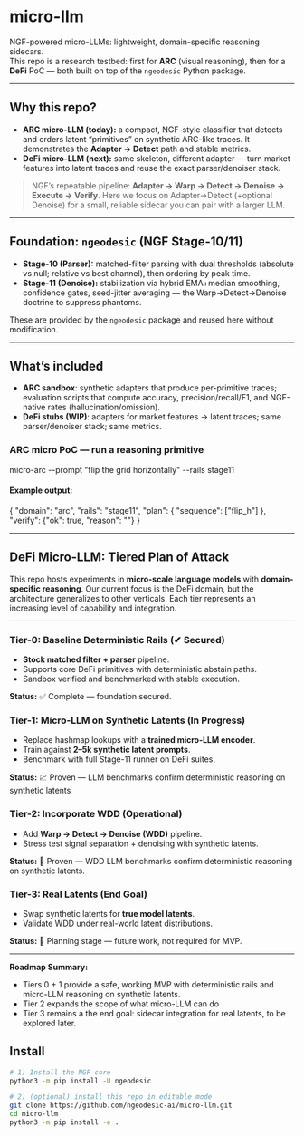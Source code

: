 # micro-llm

NGF-powered micro-LLMs: lightweight, domain-specific reasoning sidecars.  
This repo is a research testbed: first for **ARC** (visual reasoning), then for a **DeFi** PoC — both built on top of the `ngeodesic` Python package.

---

## Why this repo?

- **ARC micro-LLM (today):** a compact, NGF-style classifier that detects and orders latent “primitives” on synthetic ARC-like traces. It demonstrates the **Adapter → Detect** path and stable metrics.
- **DeFi micro-LLM (next):** same skeleton, different adapter — turn market features into latent traces and reuse the exact parser/denoiser stack.

> NGF’s repeatable pipeline: **Adapter → Warp → Detect → Denoise → Execute → Verify**. Here we focus on Adapter→Detect (+optional Denoise) for a small, reliable sidecar you can pair with a larger LLM.

---

## Foundation: `ngeodesic` (NGF Stage-10/11)

- **Stage-10 (Parser):** matched-filter parsing with dual thresholds (absolute vs null; relative vs best channel), then ordering by peak time.
- **Stage-11 (Denoise):** stabilization via hybrid EMA+median smoothing, confidence gates, seed-jitter averaging — the Warp→Detect→Denoise doctrine to suppress phantoms.

These are provided by the `ngeodesic` package and reused here without modification.

---

## What’s included

- **ARC sandbox**: synthetic adapters that produce per-primitive traces; evaluation scripts that compute accuracy, precision/recall/F1, and NGF-native rates (hallucination/omission).
- **DeFi stubs (WIP)**: adapters for market features → latent traces; same parser/denoiser stack; same metrics.

### ARC micro PoC — run a reasoning primitive
micro-arc --prompt "flip the grid horizontally" --rails stage11

#### Example output:
{
  "domain": "arc",
  "rails": "stage11",
  "plan": {
    "sequence": ["flip_h"]
  },
  "verify": {"ok": true, "reason": ""}
}

---

## DeFi Micro-LLM: Tiered Plan of Attack

This repo hosts experiments in **micro-scale language models** with **domain-specific reasoning**. Our current focus is the DeFi domain, but the architecture generalizes to other verticals. Each tier represents an increasing level of capability and integration. 

---

### **Tier-0: Baseline Deterministic Rails (✔ Secured)**  
- **Stock matched filter + parser** pipeline.  
- Supports core DeFi primitives with deterministic abstain paths.  
- Sandbox verified and benchmarked with stable execution.

**Status:** ✅ Complete — foundation secured.

### **Tier-1: Micro-LLM on Synthetic Latents (In Progress)**  
- Replace hashmap lookups with a **trained micro-LLM encoder**.  
- Train against **2–5k synthetic latent prompts**.  
- Benchmark with full Stage-11 runner on DeFi suites.

**Status:** 💹 Proven — LLM benchmarks confirm deterministic reasoning on synthetic latents

### **Tier-2: Incorporate WDD (Operational)**  
- Add **Warp → Detect → Denoise (WDD)** pipeline.  
- Stress test signal separation + denoising with synthetic latents.

**Status:** 🚧 Proven — WDD LLM benchmarks confirm deterministic reasoning on synthetic latents.

### **Tier-3: Real Latents (End Goal)**  
- Swap synthetic latents for **true model latents**.  
- Validate WDD under real-world latent distributions.

**Status:** 🚀 Planning stage — future work, not required for MVP.

---

**Roadmap Summary:**  
- Tiers 0 + 1 provide a safe, working MVP with deterministic rails and micro-LLM reasoning on synthetic latents.
- Tier 2 expands the scope of what micro-LLM can do
- Tier 3 remains a the end goal: sidecar integration for real latents, to be explored later.


## Install

```bash
# 1) Install the NGF core
python3 -m pip install -U ngeodesic

# 2) (optional) install this repo in editable mode
git clone https://github.com/ngeodesic-ai/micro-llm.git
cd micro-llm
python3 -m pip install -e .
```